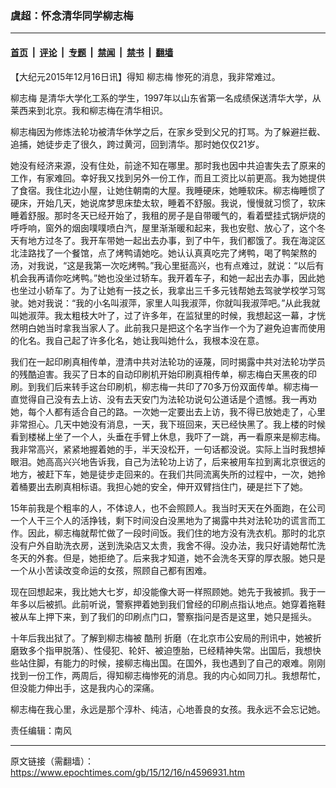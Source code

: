 ### 虞超：怀念清华同学柳志梅

---

#### [首页](../../../..?n4596931) &nbsp;|&nbsp; [评论](../../../../../epoch-comment?n4596931) &nbsp;|&nbsp; [专题](../../../../../epoch-special?n4596931) &nbsp;|&nbsp; [禁闻](../../../../../epoch-news?n4596931) &nbsp;|&nbsp; [禁书](../../../../../books?n4596931) &nbsp;|&nbsp; [翻墙](https://github.com/gfw-breaker/nogfw/blob/master/README.md?n4596931)


<div class="post_content" id="artbody" itemprop="articleBody">
 <!-- article content begin -->
 <p>
  【大纪元2015年12月16日讯】得知
  <ok href="https://www.epochtimes.com/gb/tag/%E6%9F%B3%E5%BF%97%E6%A2%85.html">
   柳志梅
  </ok>
  惨死的消息，我非常难过。
 </p>
 <p>
  <ok href="https://www.epochtimes.com/gb/tag/%E6%9F%B3%E5%BF%97%E6%A2%85.html">
   柳志梅
  </ok>
  是清华大学化工系的学生，1997年以山东省第一名成绩保送清华大学，从莱西来到北京。我和柳志梅在清华相识。
 </p>
 <p>
  柳志梅因为修炼法轮功被清华休学之后，在家乡受到父兄的打骂。为了躲避拦截、追捕，她徒步走了很久，跨过黄河，回到清华。那时她仅仅21岁。
 </p>
 <p>
  她没有经济来源，没有住处，前途不知在哪里。那时我也因中共迫害失去了原来的工作，有家难回。幸好我又找到另外一份工作，而且工资比以前更高。我为她提供了食宿。我住北边小屋，让她住朝南的大屋。我睡硬床，她睡软床。柳志梅睡惯了硬床，开始几天，她说席梦思床垫太软，睡着不舒服。我说，慢慢就习惯了，软床睡着舒服。那时冬天已经开始了，我租的房子是自带暖气的，看着壁挂式锅炉烧的呼呼响，窗外的烟囱噗噗喷白汽，屋里渐渐暖和起来，我也安慰、放心了，这个冬天有地方过冬了。我开车带她一起出去办事，到了中午，我们都饿了。我在海淀区北洼路找了一个餐馆，点了烤鸭请她吃。她认认真真吃完了烤鸭，喝了鸭架熬的汤，对我说，“这是我第一次吃烤鸭。”我心里挺高兴，也有点难过，就说：“以后有机会我再请你吃烤鸭。”她也没坐过轿车。我开着车子，和她一起出去办事，因此她也坐过小轿车了。为了让她有一技之长，我拿出三千多元钱帮她去驾驶学校学习驾驶。她对我说：“我的小名叫淑萍，家里人叫我淑萍，你就叫我淑萍吧。”从此我就叫她淑萍。我太粗枝大叶了，过了许多年，在监狱里的时候，我想起这一幕，才恍然明白她当时拿我当家人了。此前我只是把这个名字当作一个为了避免迫害而使用的化名。我自己起了许多化名，她让我叫她什么，我根本没在意。
 </p>
 <p>
  我们在一起印刷真相传单，澄清中共对法轮功的诬蔑，同时揭露中共对法轮功学员的残酷迫害。我买了日本的自动印刷机开始印刷真相传单，柳志梅白天黑夜的印刷。到我们后来转手这台印刷机，柳志梅一共印了70多万份双面传单。柳志梅一直觉得自己没有去上访、没有去天安门为法轮功说句公道话是个遗憾。我一再劝她，每个人都有适合自己的路。一次她一定要出去上访，我不得已放她走了，心里非常担心。几天中她没有消息，一天，我下班回来，天已经快黑了。我上楼的时候看到楼梯上坐了一个人，头垂在手臂上休息，我吓了一跳，再一看原来是柳志梅。我非常高兴，紧紧地握着她的手，半天没松开，一句话都没说。实际上当时我想掉眼泪。她高高兴兴地告诉我，自己为法轮功上访了，后来被用车拉到离北京很远的地方，被赶下车，她是徒步走回来的。在我们共同流离失所的过程中，一次，她拎着桶要出去刷真相标语。我担心她的安全，伸开双臂挡住门，硬是拦下了她。
 </p>
 <p>
  15年前我是个粗率的人，不体谅人，也不会照顾人。我当时天天在外面跑，在公司一个人干三个人的活挣钱，剩下时间没白没黑地为了揭露中共对法轮功的谎言而工作。因此，柳志梅就帮忙做了一段时间饭。我们住的地方没有洗衣机。那时的北京没有户外自助洗衣房，送到洗染店又太贵，我舍不得。没办法，我只好请她帮忙洗冬天的外套。但是，她拒绝了。后来我才知道，她不会洗冬天穿的厚衣服。她只是一个从小苦读改变命运的女孩，照顾自己都有困难。
 </p>
 <p>
  现在回想起来，我比她大七岁，却没能像大哥一样照顾她。她先于我被抓。我于一年多以后被抓。此前听说，警察押着她到我们曾经的印刷点指认地点。她穿着拖鞋被从车上押下来，到了我们的印刷点门口，警察指问是否是这里，她只是摇头。
 </p>
 <p>
  十年后我出狱了。了解到柳志梅被
  <ok href="https://www.epochtimes.com/gb/tag/%E9%85%B7%E5%88%91.html">
   酷刑
  </ok>
  折磨（在北京市公安局的刑讯中，她被折磨致多个指甲脱落）、性侵犯、轮奸、被迫堕胎，已经精神失常。出国后，我想快些站住脚，有能力的时候，接柳志梅出国。在国外，我也遇到了自己的艰难。刚刚找到一份工作，两周后，得知柳志梅惨死的消息。我的内心如同刀扎。我想帮忙，但没能力伸出手，这是我内心的深痛。
 </p>
 <p>
  柳志梅在我心里，永远是那个淳朴、纯洁，心地善良的女孩。我永远不会忘记她。
 </p>
 <p>
  责任编辑：南风
 </p>
 <!-- article content end -->
 <div id="below_article_ad">
 </div>
</div>


---

原文链接（需翻墙）：https://www.epochtimes.com/gb/15/12/16/n4596931.htm